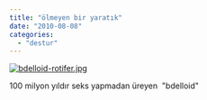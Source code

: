 ```yaml
---
title: "ölmeyen bir yaratık"
date: "2010-08-08"
categories: 
  - "destur"
---
```


[![bdelloid-rotifer.jpg](/uploads/2010/08/bdelloid-rotifer.jpg)](/uploads/2010/08/bdelloid-rotifer.jpg "bdelloid-rotifer.jpg")

100 milyon yıldır seks yapmadan üreyen  "bdelloid"
